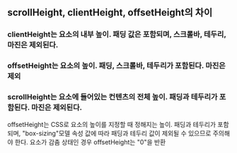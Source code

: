 ## scrollHeight, clientHeight, offsetHeight의 차이

### clientHeight는 요소의 내부 높이. 패딩 값은 포함되며, 스크롤바, 테두리, 마진은 제외된다.
### offsetHeight는 요소의 높이. 패딩, 스크롤바, 테두리가 포함된다. 마진은 제외
### scrollHeight는 요소에 들어있는 컨텐츠의 전체 높이. 패딩과 테두리가 포함된다. 마진은 제외된다.

offsetHeight는 CSS로 요소의 높이를 지정할 때 정해지는 높이.
패딩과 테두리가 포함되며, "box-sizing"모델 속성 값에 따라 패딩과 테두리 값이 제외될 수 있으므로 주의해야 한다.
요소가 감춤 상태인 경우 offsetHeight는 "0"을 반환